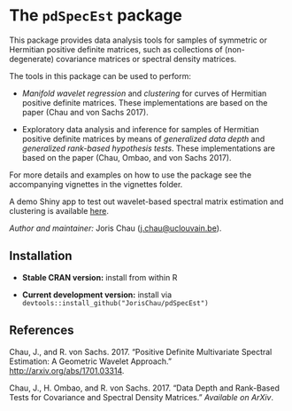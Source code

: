 
<!-- README.md is generated from README.Rmd. Please edit that file -->
The `pdSpecEst` package
=======================

<!-- [![CRAN version](http://www.r-pkg.org/badges/version/pdSpecEst)](https://cran.r-project.org/package=pdSpecEst) -->
<!-- [![Travis-CI Build Status](https://travis-ci.org/JorisChau/pdSpecEst.svg?branch=master)](https://travis-ci.org/JorisChau/pdSpecEst) -->
This package provides data analysis tools for samples of symmetric or Hermitian positive definite matrices, such as collections of (non-degenerate) covariance matrices or spectral density matrices.

The tools in this package can be used to perform:

-   *Manifold wavelet regression* and *clustering* for curves of Hermitian positive definite matrices. These implementations are based on the paper (Chau and von Sachs 2017).

-   Exploratory data analysis and inference for samples of Hermitian positive definite matrices by means of *generalized data depth* and *generalized rank-based hypothesis tests*. These implementations are based on the paper (Chau, Ombao, and von Sachs 2017).

For more details and examples on how to use the package see the accompanying vignettes in the vignettes folder.

A demo Shiny app to test out wavelet-based spectral matrix estimation and clustering is available [here](https://jchau.shinyapps.io/pdspecest/).

*Author and maintainer:* Joris Chau (<j.chau@uclouvain.be>).

Installation
------------

-   **Stable CRAN version:** install from within R

-   **Current development version:** install via `devtools::install_github("JorisChau/pdSpecEst")`

References
----------

Chau, J., and R. von Sachs. 2017. “Positive Definite Multivariate Spectral Estimation: A Geometric Wavelet Approach.” <http://arxiv.org/abs/1701.03314>.

Chau, J., H. Ombao, and R. von Sachs. 2017. “Data Depth and Rank-Based Tests for Covariance and Spectral Density Matrices.” *Available on ArXiv*.
